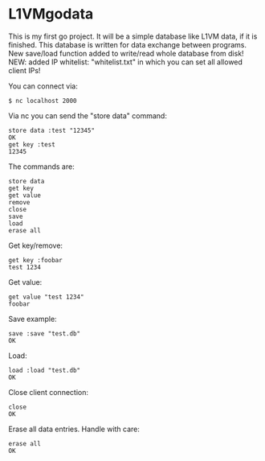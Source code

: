 L1VMgodata
==========
This is my first go project. It will be a simple database like L1VM data, if it is finished.
This database is written for data exchange between programs.
New save/load function added to write/read whole database from disk!
NEW: added IP whitelist: "whitelist.txt" in which you can set all allowed client IPs!

You can connect via:

```
$ nc localhost 2000
```

Via nc you can send the "store data" command:

```
store data :test "12345"
OK
get key :test
12345
```

The commands are:

```
store data
get key
get value
remove
close
save
load
erase all
```

Get key/remove:

```
get key :foobar
test 1234
```

Get value:

```
get value "test 1234"
foobar
```

Save example:

```
save :save "test.db"
OK
```

Load:

```
load :load "test.db"
OK
```

Close client connection:

```
close
OK
```

Erase all data entries. Handle with care:

```
erase all
OK
```

